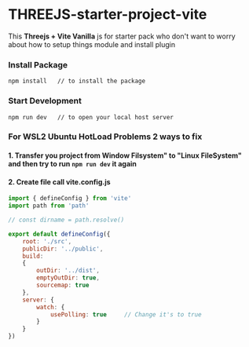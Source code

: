 # THREEJS-starter-project-vite
 
This **Threejs + Vite Vanilla** js for starter pack who don't want to worry about how to setup things module and install plugin
 
### Install Package
```nodejs
npm install   // to install the package
```

### Start Development
```nodejs
npm run dev   // to open your local host server
```

### For WSL2 Ubuntu HotLoad Problems 2 ways to fix

#### 1. Transfer you project from Window Filsystem" to "Linux FileSystem" and then try to run `npm run dev` it again
#### 2. Create file call **vite.config.js** 
```javascript
import { defineConfig } from 'vite'
import path from 'path'

// const dirname = path.resolve()

export default defineConfig({
    root: './src',
    publicDir: '../public',
    build:
    {
        outDir: '../dist',
        emptyOutDir: true,
        sourcemap: true
    },
    server: {
        watch: {
            usePolling: true     // Change it's to true 
        }
    }
})
```
